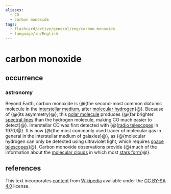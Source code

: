 ```yaml
---
aliases:
  - CO
  - carbon monoxide
tags:
  - flashcard/active/general/eng/carbon_monoxide
  - language/in/English
---
```


# carbon monoxide

## occurrence

### astronomy

Beyond Earth, carbon monoxide is {@{the second-most common diatomic molecule in the [interstellar medium](interstellar%20medium.md), after [molecular hydrogen](hydrogen.md)}@}. Because of {@{its asymmetry}@}, this [polar molecule](chemical%20polarity.md#polar%20molecules) produces {@{far brighter [spectral lines](spectral%20line.md) than the hydrogen molecule, making CO much easier to detect}@}. Interstellar CO was first detected with {@{[radio telescopes](radio%20telescope.md) in 1970}@}. It is now {@{the most commonly used tracer of molecular gas in general in the interstellar medium of galaxies}@}, as {@{molecular hydrogen can only be detected using ultraviolet light, which requires [space telescopes](space%20telescope.md)}@}. Carbon monoxide observations provide {@{much of the information about the [molecular clouds](molecular%20cloud.md) in which most [stars form](star%20formation.md)}@}. <!--SR:!2025-04-29,191,310!2025-09-09,310,330!2025-09-12,265,290!2025-01-21,90,210!2025-12-17,358,290!2025-04-07,169,270!2025-03-11,164,310-->

## references

This text incorporates [content](https://en.wikipedia.org/wiki/carbon_monoxide) from [Wikipedia](Wikipedia.md) available under the [CC BY-SA 4.0](https://creativecommons.org/licenses/by-sa/4.0/) license.
